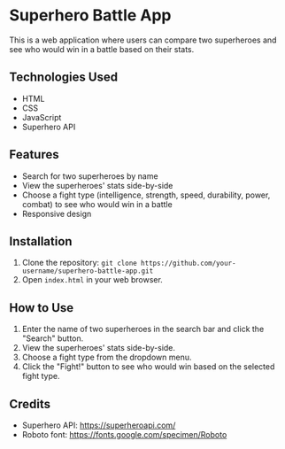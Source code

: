 # Superhero Battle App

This is a web application where users can compare two superheroes and see who would win in a battle based on their stats.

## Technologies Used

- HTML
- CSS
- JavaScript
- Superhero API

## Features

- Search for two superheroes by name
- View the superheroes' stats side-by-side
- Choose a fight type (intelligence, strength, speed, durability, power, combat) to see who would win in a battle
- Responsive design

## Installation

1. Clone the repository: `git clone https://github.com/your-username/superhero-battle-app.git`
2. Open `index.html` in your web browser.

## How to Use

1. Enter the name of two superheroes in the search bar and click the "Search" button.
2. View the superheroes' stats side-by-side.
3. Choose a fight type from the dropdown menu.
4. Click the "Fight!" button to see who would win based on the selected fight type.

## Credits

- Superhero API: https://superheroapi.com/
- Roboto font: https://fonts.google.com/specimen/Roboto


